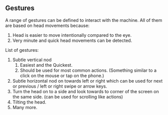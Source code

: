 ## Gestures

A range of gestures can be defined to interact with the machine.
All of them are based on head movements because: 
1. Head is easier to move intentionally compared to the eye.
2. Very minute and quick head movements can be detected.

List of gestures:
1. Subtle vertical nod
    1. Easiest and the Quickest.
    2. Should be used for most common actions. (Something similar to a click on the mouse or tap on the phone.)
2. Subtle horizontal nod on towards left or right which can be used for next or previous / left or right swipe or arrow keys.
2. Turn the head on to a side and look towards to corner of the screen on the same side. (can be used for scrolling like actions)
3. Tilting the head.
4. Many more. 

